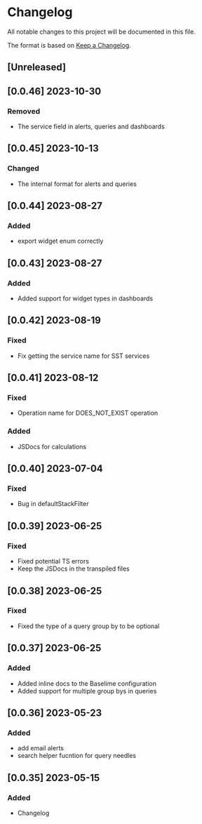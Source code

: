 # Changelog

All notable changes to this project will be documented in this file.


The format is based on [Keep a Changelog](https://keepachangelog.com/en/1.0.0/).

## [Unreleased]

## [0.0.46] 2023-10-30
### Removed
- The service field in alerts, queries and dashboards

## [0.0.45] 2023-10-13
### Changed
- The internal format for alerts and queries

## [0.0.44] 2023-08-27
### Added
- export widget enum correctly
 
## [0.0.43] 2023-08-27
### Added
- Added support for widget types in dashboards

## [0.0.42] 2023-08-19
### Fixed
- Fix getting the service name for SST services

## [0.0.41] 2023-08-12
### Fixed
- Operation name for DOES_NOT_EXIST operation
### Added
- JSDocs for calculations

## [0.0.40] 2023-07-04
### Fixed

- Bug in defaultStackFilter
## [0.0.39] 2023-06-25
### Fixed
- Fixed potential TS errors
- Keep the JSDocs in the transpiled files

## [0.0.38] 2023-06-25
### Fixed
- Fixed the type of a query group by to be optional

## [0.0.37] 2023-06-25
### Added
- Added inline docs to the Baselime configuration
- Added support for multiple group bys in queries


## [0.0.36] 2023-05-23
### Added
- add email alerts
- search helper fucntion for query needles

## [0.0.35] 2023-05-15

### Added
- Changelog

